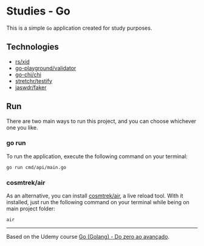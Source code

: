 
# Studies - Go

This is a simple `Go` application created for study purposes.

## Technologies
- [rs/xid](github.com/rs/xid)
- [go-playground/validator](github.com/go-playground/validator) 
- [go-chi/chi](github.com/go-chi/chi)
- [stretchr/testify](github.com/stretchr/testify)
- [jaswdr/faker](github.com/jaswdr/faker)

## Run
There are two main ways to run this project, and you can choose whichever one you like.

### go run

To run the application, execute the following command on your terminal:

`go run cmd/api/main.go`  

### cosmtrek/air

As an alternative, you can install [cosmtrek/air](https://github.com/cosmtrek/air), a live reload tool. With it installed, just run the following command on your terminal while being on main project folder:

`air`

---

Based on the Udemy course [Go (Golang) - Do zero ao avançado](https://www.udemy.com/course/golang-do-zero-ao-avancado/).
